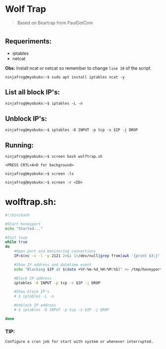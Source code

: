 # Wolf Trap  
> Based on Beartrap from PaulDotCom   
#  

## Requeriments:  
* iptables  
* netcat  

**Obs:** Install ncat or netcat so remember to change ```line 10``` of the script.   
```
ninjafrog@myobuko:~$ sudo apt install iptables ncat -y
```
## List all block IP's:  
```
ninjafrog@myobuko:~$ iptables -L -n
```
## Unblock IP's:  
```
ninjafrog@myobuko:~$ iptables -D INPUT -p tcp -s $IP -j DROP
```
## Running:   
```
ninjafrog@myobuko:~$ screen bash wolftrap.sh

<PRESS CRTL+A+D for background>
```
```
ninjafrog@myobuko:~$ screen -ls
```
```
ninjafrog@myobuko:~$ screen -r <ID>
```
# wolftrap.sh:  
```bash
#!/bin/bash

#Start honeyport
echo "Started..."

#Init loop
while true
do
    #Open port and monitoring connections
    IP=$(nc -v -l -p 2121 2>&1 1>/dev/null|grep from|awk '{print $3;}'| tr -d '[] ')

    #Show IP address and datetime event
    echo "Blocking $IP at $(date +%Y-%m-%d_%H:%M:%S)" >> /tmp/honeyport.log

    #Block IP address
    iptables -A INPUT -p tcp -s $IP -j DROP

    #Show block IP's
    # $ iptables -L -n

    #Unblock IP address
    # $ iptables -D INPUT -p tcp -s $IP -j DROP

done
```



### TIP:   
```
Configure a cron job for start with system or whenever interrupted.
